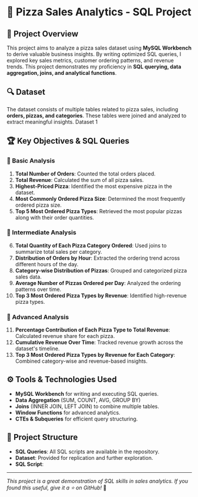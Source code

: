 # 🍕 Pizza Sales Analytics - SQL Project

## 📌 Project Overview
This project aims to analyze a pizza sales dataset using **MySQL Workbench** to derive valuable business insights. By writing optimized SQL queries, I explored key sales metrics, customer ordering patterns, and revenue trends. This project demonstrates my proficiency in **SQL querying, data aggregation, joins, and analytical functions**.

## 🔍 Dataset
The dataset consists of multiple tables related to pizza sales, including **orders, pizzas, and categories**. These tables were joined and analyzed to extract meaningful insights.
Dataset 1

## 🏆 Key Objectives & SQL Queries
### 🔹 Basic Analysis
1. **Total Number of Orders**: Counted the total orders placed.
2. **Total Revenue**: Calculated the sum of all pizza sales.
3. **Highest-Priced Pizza**: Identified the most expensive pizza in the dataset.
4. **Most Commonly Ordered Pizza Size**: Determined the most frequently ordered pizza size.
5. **Top 5 Most Ordered Pizza Types**: Retrieved the most popular pizzas along with their order quantities.

### 🔹 Intermediate Analysis
6. **Total Quantity of Each Pizza Category Ordered**: Used joins to summarize total sales per category.
7. **Distribution of Orders by Hour**: Extracted the ordering trend across different hours of the day.
8. **Category-wise Distribution of Pizzas**: Grouped and categorized pizza sales data.
9. **Average Number of Pizzas Ordered per Day**: Analyzed the ordering patterns over time.
10. **Top 3 Most Ordered Pizza Types by Revenue**: Identified high-revenue pizza types.

### 🔹 Advanced Analysis
11. **Percentage Contribution of Each Pizza Type to Total Revenue**: Calculated revenue share for each pizza.
12. **Cumulative Revenue Over Time**: Tracked revenue growth across the dataset's timeline.
13. **Top 3 Most Ordered Pizza Types by Revenue for Each Category**: Combined category-wise and revenue-based insights.

## ⚙️ Tools & Technologies Used
- **MySQL Workbench** for writing and executing SQL queries.
- **Data Aggregation** (SUM, COUNT, AVG, GROUP BY)
- **Joins** (INNER JOIN, LEFT JOIN) to combine multiple tables.
- **Window Functions** for advanced analytics.
- **CTEs & Subqueries** for efficient query structuring.

## 📁 Project Structure
- **SQL Queries**: All SQL scripts are available in the repository.
- **Dataset**: Provided for replication and further exploration.
- **SQL Script**: 


---
_This project is a great demonstration of SQL skills in sales analytics. If you found this useful, give it a ⭐ on GitHub!_ 🚀



